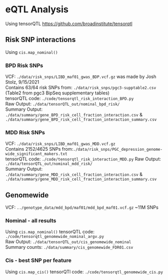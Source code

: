 # eQTL Analysis
Using tensorQTL https://github.com/broadinstitute/tensorqtl

## Risk SNP interactions 
Using `cis.map_nominal()`

### BPD Risk SNPs
VCF: `./data/risk_snps/LIBD_maf01_gwas_BDP.vcf.gz` was made by Josh Stolz, 9/15/2021  
Contains 63/64 risk SNPs from: `./data/risk_snps/pgc3-supptable2.csv` (Table2 from pgc3 BipSeq supplementary tables)  
tensorQTL code: `./code/tensorqtl_risk_interaction_BPD.py`  
Raw Output: `./data/tensorQTL_out/nominal_bpd_risk/`  
Summary Output: `./data/summary/gene_BPD_risk_cell_fraction_interaction.csv` & `./data/summary/gene_BPD_risk_cell_fraction_interaction_summary.csv`  

### MDD Risk SNPs
VCF: `./data/risk_snps/LIBD_maf01_gwas_MDD.vcf.gz`  
Contains 2152/4625 SNPs from:`./data/risk_snps/PGC_depression_genome-wide_significant_makers.txt`  
tensorQTL code: `./code/tensorqtl_risk_interaction_MDD.py`
Raw Output: `./data/tensorQTL_out/nominal_mdd_risk/`  
Summary Output: `./data/summary/gene_MDD_risk_cell_fraction_interaction.csv` & `./data/summary/gene_MDD_risk_cell_fraction_interaction_summary.csv`  


## Genomewide
VCF:  `../genotype_data/mdd_bpd/maf01/mdd_bpd_maf01.vcf.gz` ~11M SNPs

### Nominal - all results
Using `cis.map_nominal()`
tensorQTL code: `./code/tensorqtl_genomewide_nominal_argv.py`  
Raw Output: `./data/tensorQTL_out/cis_genomewide_nominal`  
Summary counts: `./data/summary/cis_genomewide_FDR01.csv`  

### Cis - best SNP per feature
Using `cis.map_cis()`
tensorQTl code: `./code/tensorqtl_genomewide_cis.py` 
